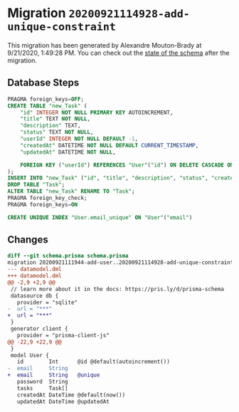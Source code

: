 # Migration `20200921114928-add-unique-constraint`

This migration has been generated by Alexandre Mouton-Brady at 9/21/2020, 1:49:28 PM.
You can check out the [state of the schema](./schema.prisma) after the migration.

## Database Steps

```sql
PRAGMA foreign_keys=OFF;
CREATE TABLE "new_Task" (
    "id" INTEGER NOT NULL PRIMARY KEY AUTOINCREMENT,
    "title" TEXT NOT NULL,
    "description" TEXT,
    "status" TEXT NOT NULL,
    "userId" INTEGER NOT NULL DEFAULT -1,
    "createdAt" DATETIME NOT NULL DEFAULT CURRENT_TIMESTAMP,
    "updatedAt" DATETIME NOT NULL,

    FOREIGN KEY ("userId") REFERENCES "User"("id") ON DELETE CASCADE ON UPDATE CASCADE
);
INSERT INTO "new_Task" ("id", "title", "description", "status", "createdAt", "updatedAt", "userId") SELECT "id", "title", "description", "status", "createdAt", "updatedAt", "userId" FROM "Task";
DROP TABLE "Task";
ALTER TABLE "new_Task" RENAME TO "Task";
PRAGMA foreign_key_check;
PRAGMA foreign_keys=ON

CREATE UNIQUE INDEX "User.email_unique" ON "User"("email")
```

## Changes

```diff
diff --git schema.prisma schema.prisma
migration 20200921111944-add-user..20200921114928-add-unique-constraint
--- datamodel.dml
+++ datamodel.dml
@@ -2,9 +2,9 @@
 // learn more about it in the docs: https://pris.ly/d/prisma-schema
 datasource db {
   provider = "sqlite"
-  url = "***"
+  url = "***"
 }
 generator client {
   provider = "prisma-client-js"
@@ -22,9 +22,9 @@
 }
 model User {
   id        Int      @id @default(autoincrement())
-  email     String
+  email     String   @unique
   password  String
   tasks     Task[]
   createdAt DateTime @default(now())
   updatedAt DateTime @updatedAt
```


